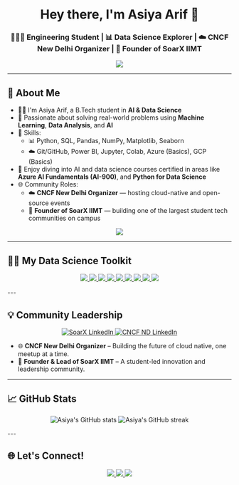 <h1 align="center"> Hey there, I'm Asiya Arif 👋</h1>
<h3 align="center">👩🏼‍💻 Engineering Student | 📊 Data Science Explorer | ☁️ CNCF New Delhi Organizer | 🦅 Founder of SoarX IIMT</h3>

<p align="center">
  <img src="https://readme-typing-svg.herokuapp.com?font=Fira+Code&weight=500&size=22&pause=1000&color=FF61D6&center=true&vCenter=true&width=600&lines=🌟+Curious+mind+with+a+love+for+data;🧠+Transforming+ideas+into+intelligent+systems;💬+Let’s+talk+cloud%2C+AI%2C+and+communities;🎯+Learning+every+day+to+lead+the+way!" />
</p>

---

## 🌟 About Me

- 👩‍💻 I'm Asiya Arif, a B.Tech student in **AI & Data Science** 
- 🤖 Passionate about solving real-world problems using **Machine Learning**, **Data Analysis**, and **AI**
- 🧰 Skills:
  - 📊 Python, SQL, Pandas, NumPy, Matplotlib, Seaborn
  - ☁️ Git/GitHub, Power BI, Jupyter, Colab, Azure (Basics), GCP (Basics)
- 📜 Enjoy diving into AI and data science courses certified in areas like **Azure AI Fundamentals (AI-900)**, and **Python for Data Science**
- 🌐 Community Roles:
  - ☁️ **CNCF New Delhi Organizer** — hosting cloud-native and open-source events
  - 🚀 **Founder of SoarX IIMT** — building one of the largest student tech communities on campus

<p align="center">
  <a href="mailto:itsasiyaarif@gmail.com">
    <img src="https://img.shields.io/badge/📬%20Reach%20me%20at%20-%23D14836?style=for-the-badge&logo=gmail&logoColor=white&color=gradient&logoWidth=15" />
  </a>
</p>

---

## 👩‍🔬 My Data Science Toolkit

<p align="center">
  <a href="https://www.python.org/">
    <img src="https://img.shields.io/badge/-Python-FFD43B?style=for-the-badge&logo=python&logoColor=black&color=gradient&logoWidth=35&edge-radius=25" />
  </a>
  <a href="https://jupyter.org/">
    <img src="https://img.shields.io/badge/-Jupyter-F37626?style=for-the-badge&logo=jupyter&logoColor=white&color=gradient&logoWidth=35&edge-radius=25" />
  </a>
  <a href="https://pandas.pydata.org/">
    <img src="https://img.shields.io/badge/-Pandas-150458?style=for-the-badge&logo=pandas&logoColor=white&color=gradient&logoWidth=35&edge-radius=25" />
  </a>
  <a href="https://numpy.org/">
    <img src="https://img.shields.io/badge/-Numpy-013243?style=for-the-badge&logo=numpy&logoColor=white&color=gradient&logoWidth=35&edge-radius=25" />
  </a>
  <a href="https://matplotlib.org/">
    <img src="https://img.shields.io/badge/-Matplotlib-11557C?style=for-the-badge&logo=matplotlib&logoColor=white&color=gradient&logoWidth=35&edge-radius=25" />
  </a>
  <a href="https://seaborn.pydata.org/">
    <img src="https://img.shields.io/badge/-Seaborn-4B8BBE?style=for-the-badge&logo=seaborn&logoColor=white&color=gradient&logoWidth=35&edge-radius=25" />
  </a>
  <a href="https://www.mysql.com/">
    <img src="https://img.shields.io/badge/-SQL-4479A1?style=for-the-badge&logo=mysql&logoColor=white&color=gradient&logoWidth=35&edge-radius=25" />
  </a>
  <a href="https://powerbi.microsoft.com/">
    <img src="https://img.shields.io/badge/-PowerBI-F2C811?style=for-the-badge&logo=powerbi&logoColor=black&color=gradient&logoWidth=35&edge-radius=25" />
  </a>
  <a href="https://github.com/">
    <img src="https://img.shields.io/badge/-GitHub-181717?style=for-the-badge&logo=github&logoColor=white&color=gradient&logoWidth=35&edge-radius=25" />
  </a>
</p>
---

## 💡 Community Leadership

<p align="center">
  <a href="https://www.linkedin.com/company/soarx-iimt/">
    <img src="https://img.shields.io/badge/SoarX%20IIMT-700%2B%20Followers-orange?style=for-the-badge&logo=linkedin&logoColor=white" alt="SoarX LinkedIn"/>
  </a>
  </a>
  <a href="https://www.linkedin.com/company/cncgnd/">
    <img src="https://img.shields.io/badge/CNCF%20New%20Delhi-5K%2B%20Followers-blue?style=for-the-badge&logo=linkedin&logoColor=white" alt="CNCF ND LinkedIn"/>
  </a>
</p>

- 🌐 **CNCF New Delhi Organizer** – Building the future of cloud native, one meetup at a time.
- 🤝 **Founder & Lead of SoarX IIMT** – A student-led innovation and leadership community.

---

## 📈 GitHub Stats

<p align="center">
  <img src="https://github-readme-stats.vercel.app/api?username=asiyaarif&show_icons=true&theme=radical" alt="Asiya's GitHub stats"/>
  <img src="https://github-readme-streak-stats.herokuapp.com/?user=asiyaarif&theme=radical" alt="Asiya's GitHub streak"/>
</p>
---

## 🌐 Let's Connect!

<p align="center">
  <a href="https://www.linkedin.com/in/asiya-arif-56058b263/">
    <img src="https://img.shields.io/badge/-LinkedIn-0077B5?style=for-the-badge&logo=linkedin&logoColor=white&color=gradient&logoWidth=15&width=200" />
  </a>
  <a href="https://twitter.com/itsasiyaarif">
    <img src="https://img.shields.io/badge/-Twitter-1DA1F2?style=for-the-badge&logo=twitter&logoColor=white&color=gradient&logoWidth=15&width=200" />
  </a>
  <a href="mailto:itsasiyaarif@gmail.com">
    <img src="https://img.shields.io/badge/-Email-D14836?style=for-the-badge&logo=gmail&logoColor=white&color=gradient&logoWidth=15&width=200" />
  </a>
</p>


